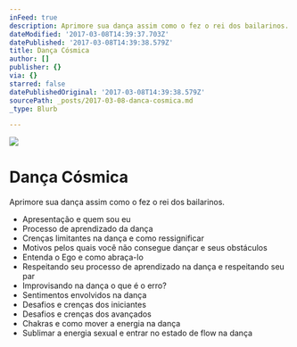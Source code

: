 ```yaml
---
inFeed: true
description: Aprimore sua dança assim como o fez o rei dos bailarinos.
dateModified: '2017-03-08T14:39:37.703Z'
datePublished: '2017-03-08T14:39:38.579Z'
title: Dança Cósmica
author: []
publisher: {}
via: {}
starred: false
datePublishedOriginal: '2017-03-08T14:39:38.579Z'
sourcePath: _posts/2017-03-08-danca-cosmica.md
_type: Blurb

---
```

![](https://the-grid-user-content.s3-us-west-2.amazonaws.com/2d011f45-42ab-49b5-a06b-269c574c4055.jpg)

# Dança Cósmica

Aprimore sua dança assim como o fez o rei dos bailarinos.

* Apresentação e quem sou eu
* Processo de aprendizado da dança
* Crenças limitantes na dança e como ressignificar
* Motivos pelos quais você não consegue dançar e seus obstáculos
* Entenda o Ego e como abraça-lo
* Respeitando seu processo de aprendizado na dança e respeitando seu par
* Improvisando na dança o que é o erro?
* Sentimentos envolvidos na dança
* Desafios e crenças dos iniciantes
* Desafios e crenças dos avançados
* Chakras e como mover a energia na dança
* Sublimar a energia sexual e entrar no estado de flow na dança